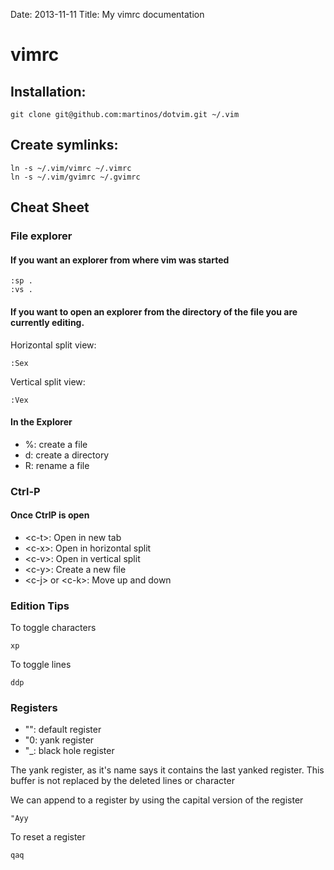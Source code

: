 Date: 2013-11-11
Title: My vimrc documentation

# vimrc

## Installation:

    git clone git@github.com:martinos/dotvim.git ~/.vim

## Create symlinks:

    ln -s ~/.vim/vimrc ~/.vimrc
    ln -s ~/.vim/gvimrc ~/.gvimrc

## Cheat Sheet

### File explorer

#### If you want an explorer from where vim was started

    :sp .
    :vs .

#### If you want to open an explorer from the directory of the file you are currently editing.

Horizontal split view:

    :Sex

Vertical split view:

    :Vex

#### In the Explorer

-  %: create a file
-  d: create a directory
-  R: rename a file

### Ctrl-P

#### Once CtrlP is open

- <c-t\>: Open in new tab
- <c-x\>: Open in horizontal split
- <c-v\>: Open in vertical split
- <c-y\>: Create a new file
- <c-j\> or <c-k\>: Move up and down

### Edition Tips

To toggle characters

    xp
To toggle lines

    ddp

### Registers

- "": default register
- "0: yank register
- "\_: black hole register 

The yank register, as it's name says it contains the last yanked register. This buffer is not replaced by the deleted lines or character

We can append to a register by using the capital version of the register
    
    "Ayy

To reset a register

    qaq
